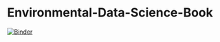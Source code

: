 # Environmental-Data-Science-Book
[![Binder](https://mybinder.org/badge_logo.svg)](https://mybinder.org/v2/gh/Thaliavch/Environmental-Data-Science-Book.git/main)


